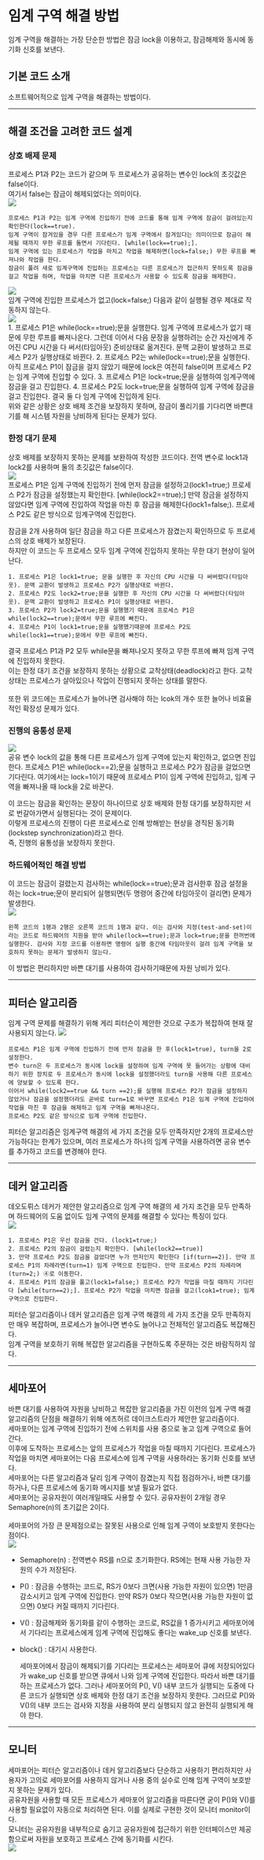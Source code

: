 # 임계 구역 해결 방법
임계 구역을 해결하는 가장 단순한 방법은 잠금 lock을 이용하고, 잠금해제와 동시에 동기화 신호를 보낸다. <br>

## 기본 코드 소개
소프트웨어적으로 임계 구역을 해결하는 방법이다.<br>

------------


## 해결 조건을 고려한 코드 설계
### 상호 배제 문제
프로세스 P1과 P2는 코드가 같으며 두 프로세스가 공유하는 변수인 lock의 초깃값은 false이다.<br> 여기서 false는 잠금이 해제되었다는 의미이다.<br>
![](https://img1.daumcdn.net/thumb/R1280x0/?scode=mtistory2&fname=https%3A%2F%2Fblog.kakaocdn.net%2Fdn%2FQBf19%2FbtrIRGxGuOO%2FexpqevMmH6mJBLVQlrqeO1%2Fimg.png)<br>

    프로세스 P1과 P2는 임계 구역에 진입하기 전에 코드를 통해 임계 구역에 잠금이 걸려있는지 확인한다(lock==true).
    임계 구역이 잠겨있을 경우 다른 프로세스가 임계 구역에서 잠겨있다는 의미이므로 잠금이 해제될 때까지 무한 루프를 돌면서 기다린다. [while(lock==true);].
    임계 구역에 있는 프로세스가 작업을 마치고 작업을 해제하면(lock=false;) 무한 루프를 빠져나와 작업을 한다.
    잠금이 풀려 새로 임계구역에 진입하는 프로세스는 다른 프로세스가 접근하지 못하도록 잠금을 걸고 작업을 하며, 작업을 마치면 다른 프로세스가 사용할 수 있도록 잠금을 해제한다.
	
![](https://img1.daumcdn.net/thumb/R1280x0/?scode=mtistory2&fname=https%3A%2F%2Fblog.kakaocdn.net%2Fdn%2Fv3JmO%2FbtrIO1WCTNA%2FrAQJzzmTOyyTlOwWcFYxC1%2Fimg.png)<br>
임계 구역에 진입한 프로세스가 없고(lock=false;) 다음과 같이 실행될 경우 제대로 작동하지 않는다. <br>
![](https://img1.daumcdn.net/thumb/R1280x0/?scode=mtistory2&fname=https%3A%2F%2Fblog.kakaocdn.net%2Fdn%2Fv3JmO%2FbtrIO1WCTNA%2FrAQJzzmTOyyTlOwWcFYxC1%2Fimg.png)<br>
    1. 프로세스 P1은 while(lock==true);문을 실행한다. 임계 구역에 프로세스가 없기 때문에 무한 루프를 빠져나온다. 그런데 이어서 다음 문장을 실행하려는 순간 자신에게 주어진 CPU 시간을 다 써서(타임아웃) 준비상태로 옮겨진다. 문맥 교환이 발생하고 프로세스 P2가 실행상태로 바뀐다.
    2. 프로세스 P2는 while(lock==true);문을 실행한다. 아직 프로세스 P1이 잠금을 걸지 않았기 때문에 lock은 여전히 false이며 프로세스 P2는 임계 구역에 진입할 수 있다.
    3. 프로세스 P1은 lock=true;문을 실행하여 임계구역에 잠금을 걸고 진입한다.
    4. 프로세스 P2도 lock=true;문을 실행하여 임계 구역에 잠금을 걸고 진입한다. 결국 둘 다 임계 구역에 진입하게 된다.
<br>
위와 같은 상황은 상호 배제 조건을 보장하지 못하며, 잠금이 풀리기를 기다리면 바쁜대기를 해 시스템 자원을 낭비하게 된다는 문제가 있다.<br>


### 한정 대기 문제
상호 배제를 보장하지 못하는 문제를 보완하여 작성한 코드이다. 전역 변수로 lock1과 lock2를 사용하며 둘의 초깃값은 false이다.<br>
![](https://img1.daumcdn.net/thumb/R1280x0/?scode=mtistory2&fname=https%3A%2F%2Fblog.kakaocdn.net%2Fdn%2Fnk5nA%2FbtrIO13oVf7%2FQm6K5oMFna51oVBMoH1ztk%2Fimg.png)<br>
    프로세스 P1은 임계 구역에 진입하기 전에 먼저 잠금을 설정하고(lock1=true;) 프로세스 P2가 잠금을 설정했는지 확인한다. [while(lock2==true);]
    만약 잠금을 설정하지 않았다면 임계 구역에 진입하여 작업을 마친 후 잠금을 해제한다(lock1=false;).
    프로세스 P2도 같은 방식으로 임계구역에 진입한다.

잠금을 2개 사용하여 일단 잠금을 하고 다른 프로세스가 잠겼는지 확인하므로 두 프로세스의 상호 배제가 보장된다.<br> 하지만 이 코드는 두 프로세스 모두 임계 구역에 진입하지 못하는 무한 대기 현상이 일어난다.  <br>

    1. 프로세스 P1은 lock1=true; 문을 실행한 후 자신의 CPU 시간을 다 써버렸다(타임아웃). 문맥 교환이 발생하고 프로세스 P2가 실행상태로 바뀐다.
    2. 프로세스 P2도 lock2=true;문을 실행한 후 자신의 CPU 시간을 다 써버렸다(타임아웃). 문맥 교환이 발생하고 프로세스 P1이 실행상태로 바뀐다.
    3. 프로세스 P2가 lock2=true;문을 실행했기 때문에 프로세스 P1은 while(lock2==true);문에서 무한 루프에 빠진다.
    4. 프로세스 P1이 lock1=true;문을 실행했기때문에 프로세스 P2도 while(lock1==true);문에서 무한 루프에 빠진다.

결국 프로세스 P1과 P2 모두 while문을 빠져나오지 못하고 무한 루프에 빠져 임계 구역에 진입하지 못한다. <br>이는 한정 대기 조건을 보장하지 못하는 상황으로 교착상태(deadlock)라고 한다. 교착상태는 프로세스가 살아있으나 작업이 진행되지 못하는 상태를 말한다.<br>
<br>
또한 위 코드에는 프로세스가 늘어나면 검사해야 하는 lcok의 개수 또한 늘어나 비효율적인 확장성 문제가 있다. <br>

### 진행의 융통성 문제
![](https://img1.daumcdn.net/thumb/R1280x0/?scode=mtistory2&fname=https%3A%2F%2Fblog.kakaocdn.net%2Fdn%2Fea0S7R%2FbtrISBv4b5r%2FNIJ6G7sp5vKjRPJZNOvDRk%2Fimg.png)<br>
    공유 변수 lock의 값을 통해 다른 프로세스가 임계 구역에 있는지 확인하고, 없으면 진입한다.
    프로세스 P1은 while(lock==2);문을 실행하고 프로세스 P2가 잠금을 걸었으면 기다린다. 여기에서는 lock=1이기 때문에 프로세스 P1이 임계 구역에 진입하고, 임계 구역을 빠져나올 때 lock을 2로 바꾼다.

이 코드는 잠금을 확인하는 문장이 하나이므로 상호 배제와 한정 대기를 보장하지만 서로 번갈아가면서 실행된다는 것이 문제이다.<br>이렇게 프로세스의 진행이 다른 프로세스로 인해 방해받는 현상을 경직된 동기화(lockstep synchronization)라고 한다.<br> 즉, 진행의 융통성을 보장하지 못한다.<br>

### 하드웨어적인 해결 방법
이 코드는 잠금이 걸렸는지 검사하는 while(lock==true);문과 검사한후 잠금 설정을 하는 lock=true;문이 분리되어 실행되면(두 명령어 중간에 타임아웃이 걸리면) 문제가 발생한다.<br>
![](https://img1.daumcdn.net/thumb/R1280x0/?scode=mtistory2&fname=https%3A%2F%2Fblog.kakaocdn.net%2Fdn%2FdD6uLj%2FbtrILfuKY5N%2F1XRQaYuW23JYhoOC7pzqv0%2Fimg.png)<br>

    왼쪽 코드의 1행과 2행은 오른쪽 코드의 1행과 같다. 이는 검사와 지정(test-and-set)이라는 코드로 하드웨어의 지원을 받아 while(lock==true);문과 lock=true;문을 한꺼번에 실행한다. 검사와 지정 코드를 이용하면 명령어 실행 중간에 타임아웃이 걸려 임계 구역을 보호하지 못하는 문제가 발생하지 않는다.

이 방법은 편리하지만 바쁜 대기를 사용하여 검사하기때문에 자원 낭비가 있다.<br>


------------
## 피터슨 알고리즘
임계 구역 문제를 해결하기 위해 게리 피터슨이 제안한 것으로 구조가 복잡하여 현재 잘 사용되지 않는다. 
![](https://img1.daumcdn.net/thumb/R1280x0/?scode=mtistory2&fname=https%3A%2F%2Fblog.kakaocdn.net%2Fdn%2FbEL06J%2FbtrI2Y55Tms%2FbCZVmwnpbjUH8ch6PKqNT0%2Fimg.png)<br>

    프로세스 P1은 임계 구역에 진입하기 전에 먼저 잠금을 한 후(lock1=true), turn을 2로 설정한다. 
    변수 turn은 두 프로세스가 동시에 lock을 설정하여 임계 구역에 못 들어가는 상황에 대비하기 위한 장치로 두 프로세스가 동시에 lock을 설정했더라도 turn을 사용해 다른 프로세스에 양보할 수 있도록 한다.
    이어서 while(lock2==true && turn ==2);를 실행해 프로세스 P2가 잠금을 설정하지 않았거나 잠금을 설정했더라도 곧바로 turn=1로 바꾸면 프로세스 P1은 임계 구역에 진입하여 작업을 마친 후 잠금을 해제하고 임계 구역을 빠져나온다.
    프로세스 P2도 같은 방식으로 임계 구역에 진입한다.

피터슨 알고리즘은 임계구역 해결의 세 가지 조건을 모두 만족하지만 2개의 프로세스만 가능하다는 한계가 있으며, 여러 프로세스가 하나의 임계 구역을 사용하려면 공유 변수를 추가하고 코드를 변경해야 한다.<br>

------------
## 데커 알고리즘
데오도뤼스 데커가 제안한 알고리즘으로 임계 구역 해결의 세 가지 조건을 모두 만족하며 하드웨어의 도움 없이도 임계 구역의 문제를 해결할 수 있다는 특징이 있다.<br>
![](https://img1.daumcdn.net/thumb/R1280x0/?scode=mtistory2&fname=https%3A%2F%2Fblog.kakaocdn.net%2Fdn%2Fbgnj4K%2FbtrI2c4Sgx5%2F5Dl20kXu1kWKYxhe3IOLj1%2Fimg.png)<br>

    1. 프로세스 P1은 우선 잠금을 건다. (lock1=true;)
    2. 프로세스 P2의 잠금이 걸렸는지 확인한다. [while(lock2==true)]
    3. 만약 프로세스 P2도 잠금을 걸었다면 누가 먼저인지 확인한다 [if(turn==2)]. 만약 프로세스 P1의 차례라면(turn=1) 임계 구역으로 진입한다. 만약 프로세스 P2의 차례라며(turn=2;) ④로 이동한다.
    4. 프로세스 P1의 잠금을 풀고(lock1=false;) 프로세스 P2가 작업을 마칠 때까지 기다린다 [while(turn==2);]. 프로세스 P2가 작업을 마치면 잠금을 걸고(lcok1=true); 임계 구역으로 진입한다.

피터슨 알고리즘이나 데커 알고리즘은 임계 구역 해결의 세 가지 조건을 모두 만족하지만 매우 복잡하며, 프로세스가 늘어나면 변수도 늘어나고 전체적인 알고리즘도 복잡해진다.<br> 임계 구역을 보호하기 위해 복잡한 알고리즘을 구현하도록 주문하는 것은 바람직하지 않다. <br>

------------
## 세마포어
바쁜 대기를 사용하여 자원을 낭비하고 복잡한 알고리즘을 가진 이전의 임계 구역 해결 알고리즘의 단점을 해결하기 위해 에츠허르 데이크스트라가 제안한 알고리즘이다.<br>
세마포어는 임계 구역에 진입하기 전에 스위치를 사용 중으로 놓고 임계 구역으로 들어간다. <br>
이후에 도착하는 프로세스는 앞의 프로세스가 작업을 마칠 때까지 기다린다. 프로세스가 작업을 마치면 세마포어는 다음 프로세스에 임계 구역을 사용하라는 동기화 신호를 보낸다. <br>세마포어는 다른 알고리즘과 달리 임계 구역이 잠겼는지 직접 점검하거나, 바쁜 대기를 하거나, 다른 프로세스에 동기화 메시지를 보낼 필요가 없다.<br>
세마포어는 공유자원이 여러개일때도 사용할 수 있다. 공유자원이 2개일 경우 Semaphore(n)의 초기값은 2이다.<br>
<br>
세마포어의 가장 큰 문제점으로는 잘못된 사용으로 인해 임계 구역이 보호받지 못한다는 점이다.<br>
![](https://img1.daumcdn.net/thumb/R1280x0/?scode=mtistory2&fname=https%3A%2F%2Fblog.kakaocdn.net%2Fdn%2FdFgt2k%2FbtrI6dg4SSt%2FSqf2Q5tWQTFkpzFJyZZ2Zk%2Fimg.png)<br>

- Semaphore(n) : 전역변수 RS를 n으로 초기화한다. RS에는 현재 사용 가능한 자원의 수가 저장된다.
- P() : 잠금을 수행하는 코드로, RS가 0보다 크면(사용 가능한 자원이 있으면) 1만큼 감소시키고 임계 구역에 진입한다. 만약 RS가 0보다 작으면(사용 가능한 자원이 없으면) 0보다 커질 때까지 기다린다.
- V() : 잠금해제와 동기화를 같이 수행하는 코드로, RS값을 1 증가시키고 세마포어에서 기다리는 프로세스에게 임계 구역에 진입해도 좋다는 wake_up 신호를 보낸다.
- block() : 대기시 사용한다.

    세마포어에서 잠금이 해제되기를 기다리는 프로세스는 세마포어 큐에 저장되어있다가 wake_up 신호를 받으면 큐에서 나와 임계 구역에 진입한다. 따라서 바쁜 대기를 하는 프로세스가 없다. 그러나 세마포어의 P(), V() 내부 코드가 실행되는 도중에 다른 코드가 실행되면 상호 배제와 한정 대기 조건을 보장하지 못한다. 그러므로 P()와 V()의 내부 코드는 검사와 지정을 사용하여 분리 실행되지 않고 완전히 실행되게 해야 한다. 

------------
## 모니터
세마포어는 피터슨 알고리즘이나 데커 알고리즘보다 단순하고 사용하기 편리하지만 사용자가 고의로 세마포어를 사용하지 않거나 사용 중의 실수로 인해 임계 구역이 보호받지 못하는 문제가 있다. <br>
공유자원을 사용할 때 모든 프로세스가 세마포어 알고리즘을 따른다면 굳이 P()와 V()를 사용할 필요없이 자동으로 처리하면 된다. 이를 실제로 구현한 것이 모니터 monitor이다.<br>
모니터는 공유자원을 내부적으로 숨기고 공유자원에 접근하기 위한 인터페이스만 제공함으로써 자원을 보호하고 프로세스 간에 동기화를 시킨다.<br>
![](https://img1.daumcdn.net/thumb/R1280x0/?scode=mtistory2&fname=https%3A%2F%2Fblog.kakaocdn.net%2Fdn%2Fb8dFCU%2FbtrI7MD9j6O%2Fkw5Gtfk4PgFr6UGuvZNhmK%2Fimg.png)<br>
